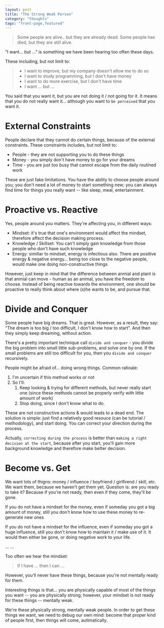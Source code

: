 ```yaml
---
layout: post
title: "The Strong Weak Person"
category: "thoughts"
tags: "front-page,featured"
---
```


> Some people are alive.. but they are already dead. Some people has died, but
> they are still alive.

"I want... but ..." is something we have been hearing too often these days.

These including, but not limit to:

> - I want to improve, but my company doesn't allow me to do so
> - I want to study programming, but I don't have money
> - I want to do more exercise, but I don't have time
> - I want ... but ...

You said that you want it, but you are not doing it / not going for it. It means
that you do not really want it... although you want to `be perceived` that you
want it.


# External Constraints

People declare that they cannot do certain things, because of the external
constraints. These constraints includes, but not limit to:

- People - they are not supporting you to do these things
- Money - you simply don't have money to go for your dreams
- Time - you are just too busy that cannot escape from the daily routined work 

These are just fake limitations. You have the ability to choose people around
you; you don't need a lot of money to start something new; you can always find
time for things you really want -- like sleep, meal, entertainment.

# Proactive vs. Reactive

Yes, people around you matters. They're affecting you, in different ways:

- Mindset: it's true that one's environment would affect the mindset, therefore
  affect the decision making process.
- Knowledge / Skillset: You can't simply gain knowledge from those people who 
  don't have such knowledge
- Energy: similiar to mindset, energy is infectious also. There are positive 
  energy & negative energy... being too close to the negative people, would make
  one doing non-constructive things

However, just keep in mind that the difference between anmial and plant is that
anmial can move - human as an animal, you have the freedom to choose. Instead of
being reactive towards the environment, one should be proactive to really think
about where (s)he wants to be, and pursue that.

# Divide and Conquer

Some people have big dreams. That is great. However, as a result, they say: "The
dream is too big / too difficult, I don't know how to start". And then they
simply keep dreaming, without action.

There's a pretty important technique call `divide and conquer` - you divide the
big problem into small little sub-problems, and solve one by one. If the small
problems are still too difficult for you, then you `divide and conquer`
recursively.

People might be afraid of... doing wrong things. Common ratioale:

1. I'm uncertain if this method works or not
2. So I'll:
    1. Keep looking & trying for different methods, but never really start one
       (since these methods cannot be properly verify with little amount of 
       work)
    2. Stop doing, since I don't know what to do.

These are not constructive actions & would leads to a dead end. The solution is
simple: just find a relatively good resouce (can be tutorial / methodology), and
start doing. You can correct your direction during the process.

Actually, `correcting during the process` is better than `making a right 
decision at the start`, because after you start, you'll gain more background 
knowledge and therefore make better decision.

# Become vs. Get

We want lots of thigns: money / influence / boyfriend / girlfirend / skill, etc.
We want them, because we haven't get them yet. Question is: are you ready to
take it? Because if you're not ready, then even if they come, they'll be gone.

If you do not have a mindset for the money, even if someday you got a big amount
of money, still you don't know how to use these money to re-generate new ones

If you do not have a mindset for the influence, even if someday you got a huge
influence, still you don't know how to maintain it / make use of it. It would
then either be gone, or doing negative work to your life.

... ...

Too often we hear the mindset: 

> If I have ... then I can ...

However, you'll never have these things, because you're not mentally ready for
them.

Interesting things is that... you are physically capable of most of the things
you want -- you are physically strong; however, your mindset is not ready for
these things -- mentally weak.

We're these physically strong, mentally weak people. In order to get these
things we want, we need to debug our own mind: become that proper kind of people
first, then things will come, autimatically.
